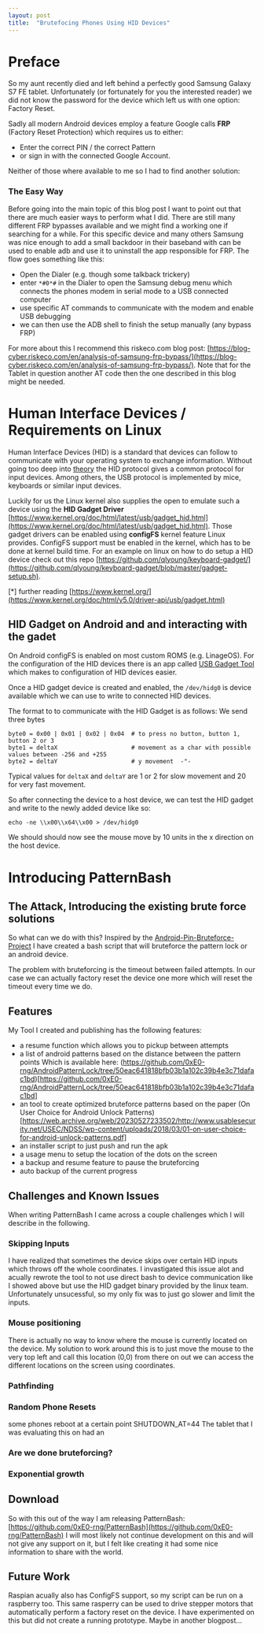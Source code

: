 ```yaml
---
layout: post
title:  "Brutefocing Phones Using HID Devices"
---
```


# Preface
So my aunt recently died and left behind a perfectly good Samsung Galaxy S7 FE tablet. Unfortunately (or fortunately for you the interested reader) we did not know the password for the device which left us with one option: Factory Reset.

Sadly all modern Android devices employ a feature Google calls **FRP** (Factory Reset Protection) which requires us to either:
- Enter the correct PIN / the correct Pattern
- or sign in with the connected Google Account.

Neither of those where available to me so I had to find another solution:

### The Easy Way
Before going into the main topic of this blog post I want to point out that there are much easier ways to perform what I did. There are still many different FRP bypasses available and we might find a working one if searching for a while.
For this specific device and many others Samsung was nice enough to add a small backdoor in their baseband with can be used to enable adb and use it to uninstall the app responsible for FRP. The flow goes something like this:
- Open the Dialer (e.g. though some talkback trickery)
- enter `*#0*#` in the Dialer to open the Samsung debug menu which connects the phones modem in serial mode to a USB connected computer
- use specific AT commands to communicate with the modem and enable USB debugging
- we can then use the ADB shell to finish the setup manually (any bypass FRP)

For more about this I recommend this riskeco.com blog post: [https://blog-cyber.riskeco.com/en/analysis-of-samsung-frp-bypass/](https://blog-cyber.riskeco.com/en/analysis-of-samsung-frp-bypass/). Note that for the Tablet in question another AT code then the one described in this blog might be needed.

# Human Interface Devices / Requirements on Linux
Human Interface Devices (HID) is a standard that devices can follow to communicate with your operating system to exchange information.
Without going too deep into [theory](https://usb.org/sites/default/files/hut1_4.pdf) the HID protocol gives a common protocol for input devices.
Among others, the USB protocol is implemented by mice, keyboards or similar input devices.

Luckily for us the Linux kernel also supplies the open to emulate such a device using the **HID Gadget Driver** [https://www.kernel.org/doc/html/latest/usb/gadget_hid.html](https://www.kernel.org/doc/html/latest/usb/gadget_hid.html).
Those gadget drivers can be enabled using **configFS** kernel feature Linux provides. ConfigFS support must be enabled in the kernel, which has to be done at kernel build time.
For an example on linux on how to do setup a HID  device check out this repo [https://github.com/qlyoung/keyboard-gadget/](https://github.com/qlyoung/keyboard-gadget/blob/master/gadget-setup.sh).

[*] further reading [https://www.kernel.org/](https://www.kernel.org/doc/html/v5.0/driver-api/usb/gadget.html)

## HID Gadget on Android and and interacting with the gadet
On Android configFS is enabled on most custom ROMS (e.g. LinageOS). For the configuration of the HID devices there is an app called [USB Gadget Tool](https://github.com/tejado/android-usb-gadget) which makes to configuration of HID devices easier.

Once a HID gadget device is created and enabled, the `/dev/hidg0` is device available which we can use to write to connected HID devices.

The format to to communicate with the HID Gadget is as follows:
We send three bytes
```
byte0 = 0x00 | 0x01 | 0x02 | 0x04  # to press no button, button 1, button 2 or 3
byte1 = deltaX                     # movement as a char with possible values between -256 and +255
byte2 = deltaY                     # y movement  -"-
```
Typical values for `deltaX` and `deltaY` are 1 or 2 for slow movement and 20 for very fast movement.


So after connecting the device to a host device, we can test the HID gadget and write to the newly added device like so:
```
echo -ne \\x00\\x64\\x00 > /dev/hidg0
```
We should should now see the mouse move by 10 units in the x direction on the host device.

# Introducing PatternBash
## The Attack, Introducing the existing brute force solutions
So what can we do with this? Inspired by the [Android-Pin-Bruteforce-Project](https://github.com/urbanadventurer/Android-PIN-Bruteforce) I have created a bash script that will bruteforce the pattern lock or an android device.

The problem with bruteforcing is the timeout between failed attempts. In our case we can actually factory reset the device one more which will reset the timeout every time we do.

## Features
My Tool I created and publishing has the following features:
- a resume function which allows you to pickup between attempts
- a list of android patterns based on the distance between the pattern points
Which is available here: (https://github.com/0xE0-rng/AndroidPatternLock/tree/50eac641818bfb03b1a102c39b4e3c71dafac1bd)[https://github.com/0xE0-rng/AndroidPatternLock/tree/50eac641818bfb03b1a102c39b4e3c71dafac1bd]
- an tool to create optimized bruteforce patterns based on the paper (On User Choice for Android Unlock Patterns)[https://web.archive.org/web/20230527233502/http://www.usablesecurity.net/USEC/NDSS/wp-content/uploads/2018/03/01-on-user-choice-for-android-unlock-patterns.pdf]
- an installer script to just push and run the apk
- a usage menu to setup the location of the dots on the screen
- a backup and resume feature to pause the bruteforcing
- auto backup of the current progress

## Challenges and Known Issues
When writing PatternBash I came across a couple challenges which I will describe in the following.

### Skipping Inputs
I have realized that sometimes the device skips over certain HID inputs which throws off the whole coordinates. I invastigated this issue alot and acually rewrote the tool to not use direct bash to device communication like I showed above but use the HID gadget binary provided by the linux team. Unfortunately unsucessful, so my only fix was to just go slower and limit the inputs.

### Mouse positioning
There is actually no way to know where the mouse is currently located on the device. My solution to work around this is to just move the mouse to the very top left and call this location (0,0) from there on out we can access the different locations on the screen using coordinates.

### Pathfinding

### Random Phone Resets
some phones reboot at a certain point
SHUTDOWN_AT=44
The tablet that I was evaluating this on had an

### Are we done bruteforcing?
### Exponential growth

## Download
So with this out of the way I am releasing PatternBash: [https://github.com/0xE0-rng/PatternBash](https://github.com/0xE0-rng/PatternBash)
I will most likely not continue development on this and will not give any support on it, but I felt like creating it had some nice information to share with the world.



## Future Work
Raspian acually also has ConfigFS support, so my script can be run on a raspberry too. This same rasperry can be used to drive stepper motors that automatically perform a factory reset on the device. I have experimented on this but did not create a running prototype. Maybe in another blogpost...




